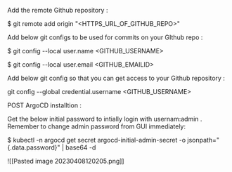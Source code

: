 Add the remote Github repository :

$ git remote add origin "<HTTPS_URL_OF_GITHUB_REPO>"

Add below git configs to be used for commits on your GIthub repo :

$ git config --local user.name <GITHUB_USERNAME>

$ git config --local user.email  <GITHUB_EMAILID>

Add below git config so that you can get access to your Github repository :

git config --global credential.username <GITHUB_USERNAME>


POST ArgoCD installtion : 

Get the below initial password to intially login with usernam:admin . Remember to change admin password from GUI immediately: 

$ kubectl -n argocd get secret argocd-initial-admin-secret -o jsonpath="{.data.password}" | base64 -d

![[Pasted image 20230408120205.png]]